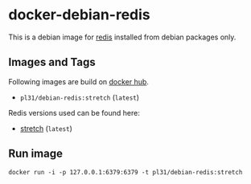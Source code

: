 docker-debian-redis
===================

This is a debian image for [redis](http://redis.io/) installed from debian packages only.

Images and Tags
---------------

Following images are build on [docker hub](https://hub.docker.com/r/pl31/debian-redis/tags/).

- `pl31/debian-redis:stretch` (`latest`)

Redis versions used can be found here:

- [stretch](https://packages.debian.org/stretch/redis-server) (`latest`)

Run image
---------

`docker run -i -p 127.0.0.1:6379:6379 -t pl31/debian-redis:stretch`
